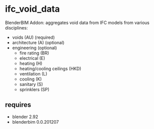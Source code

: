 # ifc_void_data

BlenderBIM Addon: aggregates void data from IFC models from various disciplines: <br>
* voids (AU) (required)
* architecture (A) (optional)
* engineering (optional)
    * fire rating (BR)
    * electrical (E)
    * heating (H)
    * heating/cooling ceilings (HKD)
    * ventilation (L)
    * cooling (K)
    * sanitary (S)
    * sprinklers (SP)

## requires
* blender 2.92
* blenderbim 0.0.201207
